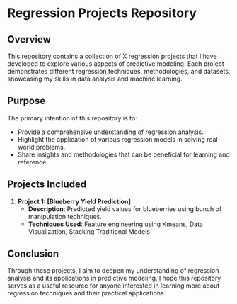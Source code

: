 # Regression Projects Repository

## Overview
This repository contains a collection of X regression projects that I have developed to explore various aspects of predictive modeling. Each project demonstrates different regression techniques, methodologies, and datasets, showcasing my skills in data analysis and machine learning.

## Purpose
The primary intention of this repository is to:
- Provide a comprehensive understanding of regression analysis.
- Highlight the application of various regression models in solving real-world problems.
- Share insights and methodologies that can be beneficial for learning and reference.

## Projects Included
1. **Project 1: [Blueberry Yield Prediction]**
   - **Description**: Predicted yield values for blueberries using bunch of manipulation techniques.
   - **Techniques Used**: Feature engineering using Kmeans, Data Visualization, Stacking Traditional Models


## Conclusion
Through these projects, I aim to deepen my understanding of regression analysis and its applications in predictive modeling. I hope this repository serves as a useful resource for anyone interested in learning more about regression techniques and their practical applications.
